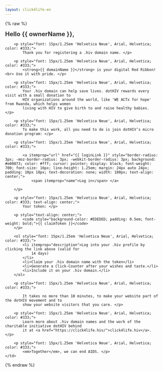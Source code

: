 ```yaml
---
layout: click4life-en
---
```


{% raw %}
<tr width="100%" itemscope itemtype="http://schema.org/EmailMessage">
    <td valign="top" align="left" style="background:#fff; padding: 40px;" itemprop="action" itemscope itemtype="http://schema.org/ViewAction">
        <h1 style="font-size: 20px; margin: 0; color: #333;">
            Hello {{ ownerName }}, </h1>

        <p style="font: 15px/1.25em 'Helvetica Neue', Arial, Helvetica; color: #333;">
            Thank you for registering a .hiv domain name. </p>

        <p style="font: 15px/1.25em 'Helvetica Neue', Arial, Helvetica; color: #333;">
            <strong>{{ domainName }}</strong> is your digital Red Ribbon!<br> Use it with pride. </p>

        <p style="font: 15px/1.25em 'Helvetica Neue', Arial, Helvetica; color: #333;">
            Your .hiv domain can help save lives. dotHIV rewards every visit with a small donation to
            HIV organizations around the world, like 'WE ACTx for hope' from Rwanda, which helps women
            living with HIV to give birth to and raise healthy babies. </p>

        <p style="font: 15px/1.25em 'Helvetica Neue', Arial, Helvetica; color: #333;">
            To make this work, all you need to do is join dotHIV’s micro donation program: </p>

        <p style="font: 15px/1.25em 'Helvetica Neue', Arial, Helvetica; color: #333;">

            <a itemprop="url" href="{{ loginLink }}" style="border-radius: 3px; -moz-border-radius: 3px; -webkit-border-radius: 3px; background: #e00073; color: #fff; cursor: pointer; display: block; font-weight: 700; font-size: 16px; line-height: 1.25em; margin: 24px auto 24px; padding: 10px 18px; text-decoration: none; width: 180px; text-align: center;">
                <span itemprop="name">Log in</span> </a>

        </p>

        <p style="font: 15px/1.25em 'Helvetica Neue', Arial, Helvetica; color: #333; text-align: center;">
            Your token: </p>

        <p style="text-align: center;">
            <code style="background-color: #EDEDED; padding: 0.5em; font-weight: bold;">{{ claimToken }}</code>
        </p>

        <ol style="font: 15px/1.25em 'Helvetica Neue', Arial, Helvetica; color: #333;">
            <li itemprop="description">Log into your .hiv profile by clicking the link above (valid for
                14 days) 
            </li>
            <li>Claim your .hiv domain name with the token</li>
            <li>Generate a Click-Counter after your wishes and taste.</li>
            <li>Include it on your .hiv domain.</li>
        </ol>

        <p style="font: 15px/1.25em 'Helvetica Neue', Arial, Helvetica; color: #333;">

            It takes no more than 10 minutes, to make your website part of the dotHIV movement and to
            show your website visitors that you care. </p>

        <p style="font: 15px/1.25em 'Helvetica Neue', Arial, Helvetica; color: #333;">
            Learn more about .hiv domain names and the work of the charitable initiative dotHIV behind
            it at <a href="https://click4life.hiv/">click4life.hiv</a>. </p>

        <p style="font: 15px/1.25em 'Helvetica Neue', Arial, Helvetica; color: #333;">
            <em>Together</em>, we can end AIDS. </p>
    </td>
</tr>
{% endraw %}
